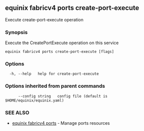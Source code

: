 ## equinix fabricv4 ports create-port-execute

Execute create-port-execute operation

### Synopsis

Execute the CreatePortExecute operation on this service

```
equinix fabricv4 ports create-port-execute [flags]
```

### Options

```
  -h, --help   help for create-port-execute
```

### Options inherited from parent commands

```
      --config string   config file (default is $HOME/equinix/equinix.yaml)
```

### SEE ALSO

* [equinix fabricv4 ports](equinix_fabricv4_ports.md)	 - Manage ports resources

